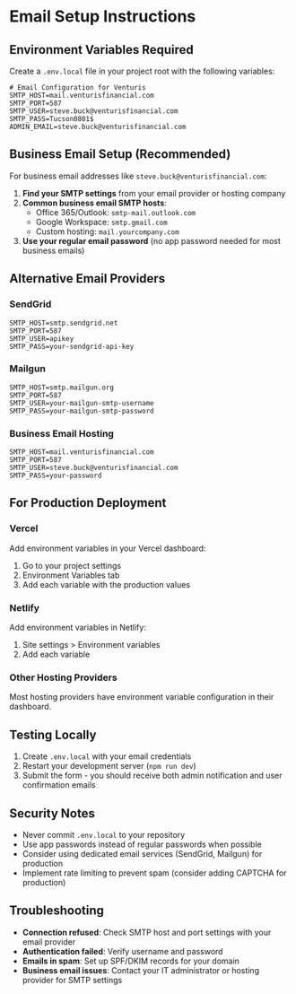 # Email Setup Instructions

## Environment Variables Required

Create a `.env.local` file in your project root with the following variables:

```env
# Email Configuration for Venturis
SMTP_HOST=mail.venturisfinancial.com
SMTP_PORT=587
SMTP_USER=steve.buck@venturisfinancial.com
SMTP_PASS=Tucson0801$
ADMIN_EMAIL=steve.buck@venturisfinancial.com
```

## Business Email Setup (Recommended)

For business email addresses like `steve.buck@venturisfinancial.com`:

1. **Find your SMTP settings** from your email provider or hosting company
2. **Common business email SMTP hosts**:
   - Office 365/Outlook: `smtp-mail.outlook.com`
   - Google Workspace: `smtp.gmail.com`
   - Custom hosting: `mail.yourcompany.com`
3. **Use your regular email password** (no app password needed for most business emails)

## Alternative Email Providers

### SendGrid
```env
SMTP_HOST=smtp.sendgrid.net
SMTP_PORT=587
SMTP_USER=apikey
SMTP_PASS=your-sendgrid-api-key
```

### Mailgun
```env
SMTP_HOST=smtp.mailgun.org
SMTP_PORT=587
SMTP_USER=your-mailgun-smtp-username
SMTP_PASS=your-mailgun-smtp-password
```

### Business Email Hosting
```env
SMTP_HOST=mail.venturisfinancial.com
SMTP_PORT=587
SMTP_USER=steve.buck@venturisfinancial.com
SMTP_PASS=your-password
```

## For Production Deployment

### Vercel
Add environment variables in your Vercel dashboard:
1. Go to your project settings
2. Environment Variables tab
3. Add each variable with the production values

### Netlify
Add environment variables in Netlify:
1. Site settings > Environment variables
2. Add each variable

### Other Hosting Providers
Most hosting providers have environment variable configuration in their dashboard.

## Testing Locally

1. Create `.env.local` with your email credentials
2. Restart your development server (`npm run dev`)
3. Submit the form - you should receive both admin notification and user confirmation emails

## Security Notes

- Never commit `.env.local` to your repository
- Use app passwords instead of regular passwords when possible
- Consider using dedicated email services (SendGrid, Mailgun) for production
- Implement rate limiting to prevent spam (consider adding CAPTCHA for production)

## Troubleshooting

- **Connection refused**: Check SMTP host and port settings with your email provider
- **Authentication failed**: Verify username and password
- **Emails in spam**: Set up SPF/DKIM records for your domain
- **Business email issues**: Contact your IT administrator or hosting provider for SMTP settings
